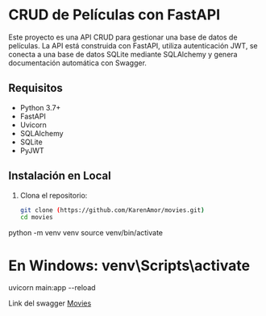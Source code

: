 # CRUD de Películas con FastAPI

Este proyecto es una API CRUD para gestionar una base de datos de películas. La API está construida con FastAPI, utiliza autenticación JWT, se conecta a una base de datos SQLite mediante SQLAlchemy y genera documentación automática con Swagger.

## Requisitos

- Python 3.7+
- FastAPI
- Uvicorn
- SQLAlchemy
- SQLite
- PyJWT

## Instalación en Local

1. Clona el repositorio:
   ```bash
   git clone (https://github.com/KarenAmor/movies.git)
   cd movies

python -m venv venv
source venv/bin/activate  
# En Windows: venv\Scripts\activate
uvicorn main:app --reload


Link del swagger
[Movies](https://movies-1-16a7.onrender.com/docs)



